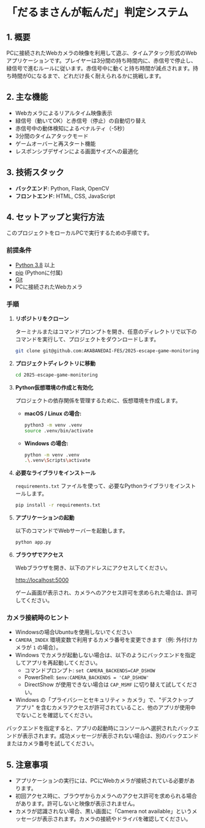 # 「だるまさんが転んだ」判定システム

## 1. 概要

PCに接続されたWebカメラの映像を利用して遊ぶ、タイムアタック形式のWebアプリケーションです。プレイヤーは3分間の持ち時間内に、赤信号で停止し、緑信号で進むルールに従います。赤信号中に動くと持ち時間が減点されます。持ち時間が0になるまで、どれだけ長く耐えられるかに挑戦します。

## 2. 主な機能

- Webカメラによるリアルタイム映像表示
- 緑信号（動いてOK）と赤信号（停止）の自動切り替え
- 赤信号中の動体検知によるペナルティ（-5秒）
- 3分間のタイムアタックモード
- ゲームオーバーと再スタート機能
- レスポンシブデザインによる画面サイズへの最適化

## 3. 技術スタック

- **バックエンド**: Python, Flask, OpenCV
- **フロントエンド**: HTML, CSS, JavaScript

## 4. セットアップと実行方法

このプロジェクトをローカルPCで実行するための手順です。

### 前提条件

- [Python 3.8](https://www.python.org/downloads/) 以上
- [pip](https://pip.pypa.io/en/stable/installation/) (Pythonに付属)
- [Git](https://git-scm.com/downloads/)
- PCに接続されたWebカメラ

### 手順

1.  **リポジトリをクローン**

    ターミナルまたはコマンドプロンプトを開き、任意のディレクトリで以下のコマンドを実行して、プロジェクトをダウンロードします。

    ```bash
    git clone git@github.com:AKABANEDAI-FES/2025-escape-game-monitoring.git
    ```

2.  **プロジェクトディレクトリに移動**

    ```bash
    cd 2025-escape-game-monitoring
    ```

3.  **Python仮想環境の作成と有効化**

    プロジェクトの依存関係を管理するために、仮想環境を作成します。

    - **macOS / Linux の場合:**
      ```bash
      python3 -m venv .venv
      source .venv/bin/activate
      ```
    - **Windows の場合:**
      ```bash
      python -m venv .venv
      .\.venv\Scripts\activate
      ```

4.  **必要なライブラリをインストール**

    `requirements.txt` ファイルを使って、必要なPythonライブラリをインストールします。

    ```bash
    pip install -r requirements.txt
    ```

5.  **アプリケーションの起動**

    以下のコマンドでWebサーバーを起動します。

    ```bash
    python app.py
    ```

6.  **ブラウザでアクセス**

    Webブラウザを開き、以下のアドレスにアクセスしてください。

    [http://localhost:5000](http://localhost:5000)

    ゲーム画面が表示され、カメラへのアクセス許可を求められた場合は、許可してください。

### カメラ接続時のヒント

- Windowsの場合Ubuntuを使用しないでください
- `CAMERA_INDEX` 環境変数で利用するカメラ番号を変更できます（例: 外付けカメラが `1` の場合）。
- Windows でカメラが起動しない場合は、以下のようにバックエンドを指定してアプリを再起動してください。
  - コマンドプロンプト: `set CAMERA_BACKENDS=CAP_DSHOW`
  - PowerShell: `$env:CAMERA_BACKENDS = 'CAP_DSHOW'`
  - DirectShow が使用できない場合は `CAP_MSMF` に切り替えて試してください。
- Windows の「プライバシーとセキュリティ > カメラ」で、"デスクトップ アプリ" を含むカメラアクセスが許可されていること、他のアプリが使用中でないことを確認してください。

バックエンドを指定すると、アプリの起動時にコンソールへ選択されたバックエンドが表示されます。成功メッセージが表示されない場合は、別のバックエンドまたはカメラ番号を試してください。

## 5. 注意事項

- アプリケーションの実行には、PCにWebカメラが接続されている必要があります。
- 初回アクセス時に、ブラウザからカメラへのアクセス許可を求められる場合があります。許可しないと映像が表示されません。
- カメラが認識されない場合、黒い画面に「Camera not available」というメッセージが表示されます。カメラの接続やドライバを確認してください。
